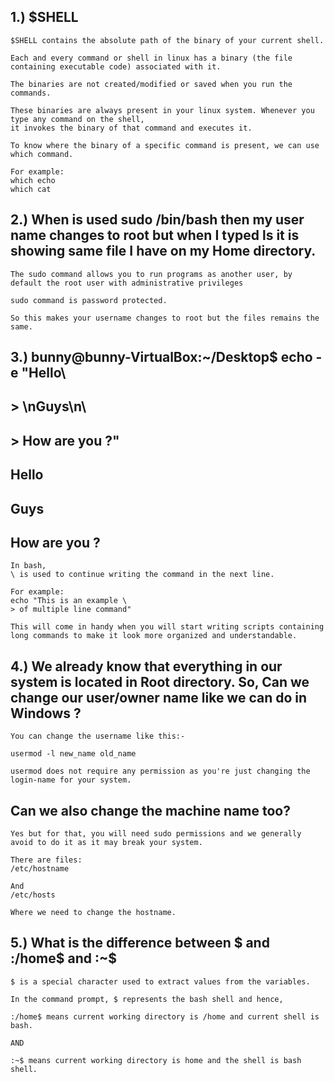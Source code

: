 ## 1.) $SHELL

    $SHELL contains the absolute path of the binary of your current shell.

    Each and every command or shell in linux has a binary (the file containing executable code) associated with it.

    The binaries are not created/modified or saved when you run the commands.

    These binaries are always present in your linux system. Whenever you type any command on the shell, 
    it invokes the binary of that command and executes it.

    To know where the binary of a specific command is present, we can use which command.

    For example:
    which echo
    which cat

## 2.) When is used sudo /bin/bash then my user name changes to root but when I typed ls it is showing same file I have on my Home directory.

    The sudo command allows you to run programs as another user, by default the root user with administrative privileges

    sudo command is password protected.

    So this makes your username changes to root but the files remains the same.
    
## 3.) bunny@bunny-VirtualBox:~/Desktop$ echo -e "Hello\
##     > \nGuys\n\
##     > How are you ?"
##       Hello
##       Guys
##       How are you ?

    In bash,
    \ is used to continue writing the command in the next line.

    For example:
    echo "This is an example \
    > of multiple line command"

    This will come in handy when you will start writing scripts containing long commands to make it look more organized and understandable.
    
## 4.) We already know that everything in our system is located in Root directory. So, Can we change our user/owner name like we can do in Windows ?

    You can change the username like this:-

    usermod -l new_name old_name

    usermod does not require any permission as you're just changing the login-name for your system.

## Can we also change the machine name too?
    
    Yes but for that, you will need sudo permissions and we generally avoid to do it as it may break your system.
    
    There are files:
    /etc/hostname

    And 
    /etc/hosts

    Where we need to change the hostname.
    
## 5.) What is the difference between $ and :/home$ and :~$     

    $ is a special character used to extract values from the variables.

    In the command prompt, $ represents the bash shell and hence,

    :/home$ means current working directory is /home and current shell is bash.

    AND

    :~$ means current working directory is home and the shell is bash shell.
    
    
    
    
    
    
